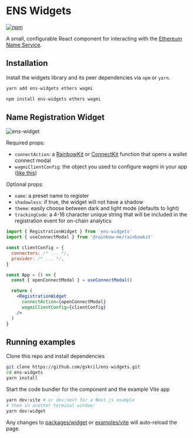 # ENS Widgets

[![npm](https://img.shields.io/npm/v/ens-widgets)](https://www.npmjs.com/package/ens-widgets)

A small, configurable React component for interacting with the [Ethereum Name Service](http://ens.domains/).

## Installation

Install the widgets library and its peer dependencies via `npm` or `yarn`.

```bash
yarn add ens-widgets ethers wagmi
```

```bash
npm install ens-widgets ethers wagmi
```

## Name Registration Widget

![ens-widget](https://user-images.githubusercontent.com/35093316/212418070-f595cb64-260b-4069-b191-5e2553b8cd6a.jpg)

Required props:

- `connectAction`: a [RainbowKit](https://www.rainbowkit.com/docs/modal-hooks) or [ConnectKit](https://docs.family.co/connectkit/api-reference#usemodal-hook) function that opens a wallet connect modal
- `wagmiClientConfig`: the object you used to configure wagmi in your app ([like this](https://github.com/gskril/web3-starter/blob/main/src/providers.ts#L19-L23))

Optional props:

- `name`: a preset name to register
- `shadowless`: if true, the widget will not have a shadow
- `theme`: easily choose between dark and light mode (defaults to light)
- `trackingCode`: a 4-16 character unique string that will be included in the registration event for on-chain analytics

```jsx
import { RegistrationWidget } from 'ens-widgets'
import { useConnectModal } from '@rainbow-me/rainbowkit'

const clientConfig = {
  connectors: /* ... */,
  provider: /* ... */,
}

const App = () => {
  const { openConnectModal } = useConnectModal()

  return (
    <RegistrationWidget
      connectAction={openConnectModal}
      wagmiClientConfig={clientConfig}
    />
  )
}
```

## Running examples

Clone this repo and install dependencies

```bash
git clone https://github.com/gskril/ens-widgets.git
cd ens-widgets
yarn install
```

Start the code bundler for the component and the example Vite app

```bash
yarn dev:vite # or dev:next for a Next.js example
# then in another terminal window:
yarn dev:widget
```

Any changes to [packages/widget](packages/widget) or [examples/vite](examples/vite) will auto-reload the page.
